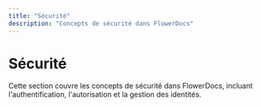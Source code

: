```yaml
---
title: "Sécurité"
description: "Concepts de sécurité dans FlowerDocs"
---
```


# Sécurité

Cette section couvre les concepts de sécurité dans FlowerDocs, incluant l'authentification, l'autorisation et la gestion des identités.